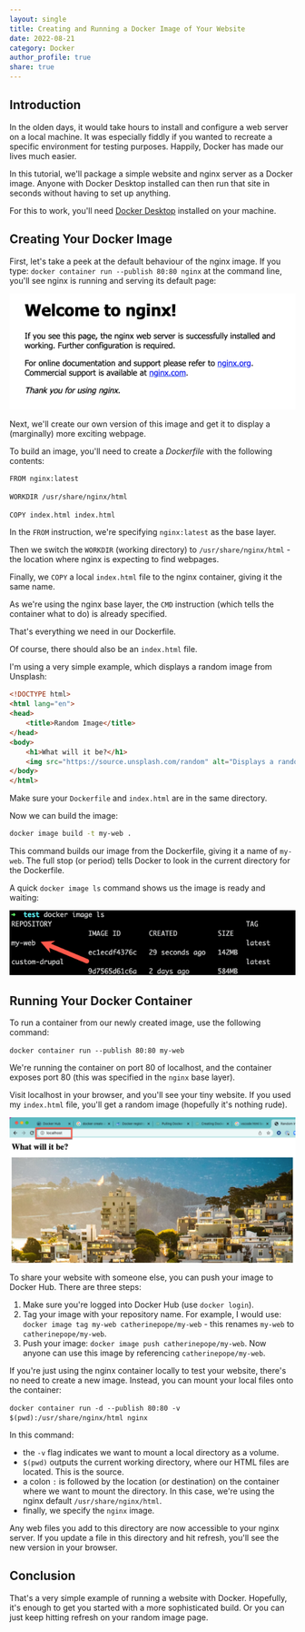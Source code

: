 ```yaml
---
layout: single
title: Creating and Running a Docker Image of Your Website
date: 2022-08-21
category: Docker
author_profile: true
share: true
---
```


## Introduction

In the olden days, it would take hours to install and configure a web server on a local machine. It was especially fiddly if you wanted to recreate a specific environment for testing purposes. Happily, Docker has made our lives much easier. 

In this tutorial, we'll package a simple website and nginx server as a Docker image. Anyone with Docker Desktop installed can then run that site in seconds without having to set up anything.

For this to work, you'll need [Docker Desktop](https://docs.docker.com/get-docker/) installed on your machine.

## Creating Your Docker Image

First, let's take a peek at the default behaviour of the nginx image. If you type: `docker container run --publish 80:80 nginx` at the command line, you'll see nginx is running and serving its default page:

![Default nginx page](/assets/images/nginx.png)

Next, we'll create our own version of this image and get it to display a (marginally) more exciting webpage.

To build an image, you'll need to create a *Dockerfile* with the following contents:

``` 
FROM nginx:latest

WORKDIR /usr/share/nginx/html

COPY index.html index.html
```

In the `FROM` instruction, we're specifying `nginx:latest` as the base layer.

Then we switch the `WORKDIR` (working directory) to `/usr/share/nginx/html` - the location where nginx is expecting to find webpages.

Finally, we `COPY` a local `index.html` file to the nginx container, giving it the same name. 

As we're using the nginx base layer, the `CMD` instruction (which tells the container what to do) is already specified. 

That's everything we need in our Dockerfile.

Of course, there should also be an `index.html` file. 

I'm using a very simple example, which displays a random image from Unsplash:

``` html
<!DOCTYPE html>
<html lang="en">
<head>
    <title>Random Image</title>
</head>
<body>
    <h1>What will it be?</h1>
    <img src="https://source.unsplash.com/random" alt="Displays a random image from Unsplash">
</body>
</html>
```
Make sure your `Dockerfile` and `index.html` are in the same directory.

Now we can build the image:

``` sh
docker image build -t my-web .
```

This command builds our image from the Dockerfile, giving it a name of `my-web`. The full stop (or period) tells Docker to look in the current directory for the Dockerfile.

A quick `docker image ls` command shows us the image is ready and waiting:

![Tada! Image has been created](/assets/images/my-web.png)

## Running Your Docker Container

To run a container from our newly created image, use the following command:

`docker container run --publish 80:80 my-web`

We're running the container on port 80 of localhost, and the container exposes port 80 (this was specified in the `nginx` base layer).

Visit localhost in your browser, and you'll see your tiny website. If you used my `index.html` file, you'll get a random image (hopefully it's nothing rude).

![Webpage served by nginx](/assets/images/random-image.png)

To share your website with someone else, you can push your image to Docker Hub. There are three steps:

1. Make sure you're logged into Docker Hub (use `docker login`).
2. Tag your image with your repository name. For example, I would use: `docker image tag my-web catherinepope/my-web` - this renames `my-web` to `catherinepope/my-web`.
3. Push your image: `docker image push catherinepope/my-web`. Now anyone can use this image by referencing `catherinepope/my-web`.

If you're just using the nginx container locally to test your website, there's no need to create a new image. Instead, you can mount your local files onto the container:

`docker container run -d --publish 80:80 -v $(pwd):/usr/share/nginx/html nginx`

In this command:

- the `-v` flag indicates we want to mount a local directory as a volume. 
- `$(pwd)` outputs the current working directory, where our HTML files are located. This is the source. 
- a colon `:` is followed by the location (or destination) on the container where we want to mount the directory. In this case, we're using the nginx default `/usr/share/nginx/html`.
- finally, we specify the `nginx` image.

Any web files you add to this directory are now accessible to your nginx server. If you update a file in this directory and hit refresh, you'll see the new version in your browser.

## Conclusion

That's a very simple example of running a website with Docker. Hopefully, it's enough to get you started with a more sophisticated build. Or you can just keep hitting refresh on your random image page.
